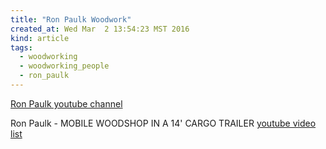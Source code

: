 ```yaml
---
title: "Ron Paulk Woodwork"
created_at: Wed Mar  2 13:54:23 MST 2016
kind: article
tags:
  - woodworking
  - woodworking_people
  - ron_paulk
---
```


<a href="https://www.youtube.com/user/crpaulk" target="_blank">Ron Paulk youtube channel</a>

Ron Paulk - MOBILE WOODSHOP IN A 14' CARGO TRAILER <a href="https://www.youtube.com/playlist?list=PLB1ATCukiUGRWcPQFFI0CBXaoniyBXRMz" target="_blank">youtube video list</a>

<!--
html boilerplate
<a href="" target="_blank"></a>
<img src="" width="400px">
-->

